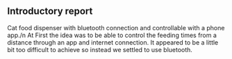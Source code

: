 ## Introductory report
Cat food dispenser with bluetooth connection and controllable with a phone app./n
At First the idea was to be able to control the feeding times from a distance through an app and internet connection. It appeared to be a little bit too difficult to achieve so instead we settled to use bluetooth. 
